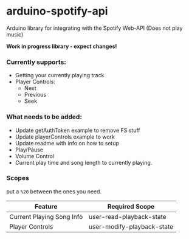 # arduino-spotify-api
Arduino library for integrating with the Spotify Web-API (Does not play music)

**Work in progress library - expect changes!**

### Currently supports:

- Getting your currently playing track
- Player Controls:
    - Next
    - Previous
    - Seek

### What needs to be added:

- Update getAuthToken example to remove FS stuff
- Update playerControls example to work
- Update readme with info on how to setup
- Play/Pause
- Volume Control
- Current play time and song length to currently playing.


### Scopes

put a `%20` between the ones you need.

| Feature        | Required Scope          
| ------------- |-------------| 
| Current Playing Song Info      | user-read-playback-state |
| Player Controls      | user-modify-playback-state      |
